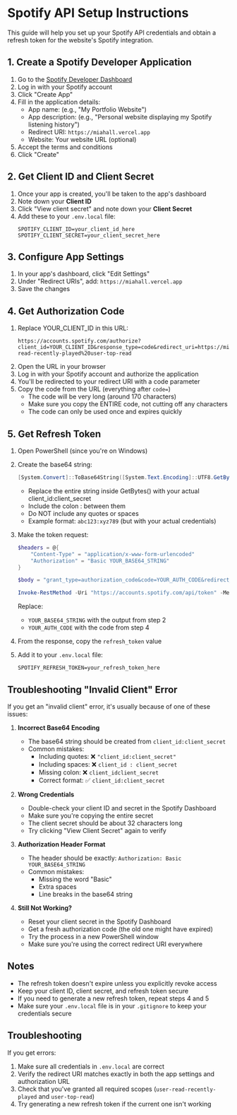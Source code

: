 # Spotify API Setup Instructions

This guide will help you set up your Spotify API credentials and obtain a refresh token for the website's Spotify integration.

## 1. Create a Spotify Developer Application

1. Go to the [Spotify Developer Dashboard](https://developer.spotify.com/dashboard)
2. Log in with your Spotify account
3. Click "Create App"
4. Fill in the application details:
   - App name: (e.g., "My Portfolio Website")
   - App description: (e.g., "Personal website displaying my Spotify listening history")
   - Redirect URI: `https://miahall.vercel.app`
   - Website: Your website URL (optional)
5. Accept the terms and conditions
6. Click "Create"

## 2. Get Client ID and Client Secret

1. Once your app is created, you'll be taken to the app's dashboard
2. Note down your **Client ID**
3. Click "View client secret" and note down your **Client Secret**
4. Add these to your `.env.local` file:
   ```
   SPOTIFY_CLIENT_ID=your_client_id_here
   SPOTIFY_CLIENT_SECRET=your_client_secret_here
   ```

## 3. Configure App Settings

1. In your app's dashboard, click "Edit Settings"
2. Under "Redirect URIs", add: `https://miahall.vercel.app`
3. Save the changes

## 4. Get Authorization Code

1. Replace YOUR_CLIENT_ID in this URL:
   ```
   https://accounts.spotify.com/authorize?client_id=YOUR_CLIENT_ID&response_type=code&redirect_uri=https://miahall.vercel.app&scope=user-read-recently-played%20user-top-read
   ```
2. Open the URL in your browser
3. Log in with your Spotify account and authorize the application
4. You'll be redirected to your redirect URI with a code parameter
5. Copy the code from the URL (everything after `code=`)
   - The code will be very long (around 170 characters)
   - Make sure you copy the ENTIRE code, not cutting off any characters
   - The code can only be used once and expires quickly

## 5. Get Refresh Token

1. Open PowerShell (since you're on Windows)

2. Create the base64 string:
   ```powershell
   [System.Convert]::ToBase64String([System.Text.Encoding]::UTF8.GetBytes("your_client_id:your_client_secret"))
   ```
   - Replace the entire string inside GetBytes() with your actual client_id:client_secret
   - Include the colon : between them
   - Do NOT include any quotes or spaces
   - Example format: `abc123:xyz789` (but with your actual credentials)

3. Make the token request:
   ```powershell
   $headers = @{
       "Content-Type" = "application/x-www-form-urlencoded"
       "Authorization" = "Basic YOUR_BASE64_STRING"
   }
   
   $body = "grant_type=authorization_code&code=YOUR_AUTH_CODE&redirect_uri=https://miahall.vercel.app"
   
   Invoke-RestMethod -Uri "https://accounts.spotify.com/api/token" -Method Post -Headers $headers -Body $body
   ```
   
   Replace:
   - `YOUR_BASE64_STRING` with the output from step 2
   - `YOUR_AUTH_CODE` with the code from step 4

4. From the response, copy the `refresh_token` value
5. Add it to your `.env.local` file:
   ```
   SPOTIFY_REFRESH_TOKEN=your_refresh_token_here
   ```

## Troubleshooting "Invalid Client" Error

If you get an "invalid client" error, it's usually because of one of these issues:

1. **Incorrect Base64 Encoding**
   - The base64 string should be created from `client_id:client_secret`
   - Common mistakes:
     - Including quotes: ❌ `"client_id:client_secret"` 
     - Including spaces: ❌ `client_id : client_secret`
     - Missing colon: ❌ `client_idclient_secret`
     - Correct format: ✅ `client_id:client_secret`

2. **Wrong Credentials**
   - Double-check your client ID and secret in the Spotify Dashboard
   - Make sure you're copying the entire secret
   - The client secret should be about 32 characters long
   - Try clicking "View Client Secret" again to verify

3. **Authorization Header Format**
   - The header should be exactly: `Authorization: Basic YOUR_BASE64_STRING`
   - Common mistakes:
     - Missing the word "Basic"
     - Extra spaces
     - Line breaks in the base64 string

4. **Still Not Working?**
   - Reset your client secret in the Spotify Dashboard
   - Get a fresh authorization code (the old one might have expired)
   - Try the process in a new PowerShell window
   - Make sure you're using the correct redirect URI everywhere

## Notes

- The refresh token doesn't expire unless you explicitly revoke access
- Keep your client ID, client secret, and refresh token secure
- If you need to generate a new refresh token, repeat steps 4 and 5
- Make sure your `.env.local` file is in your `.gitignore` to keep your credentials secure

## Troubleshooting

If you get errors:
1. Make sure all credentials in `.env.local` are correct
2. Verify the redirect URI matches exactly in both the app settings and authorization URL
3. Check that you've granted all required scopes (`user-read-recently-played` and `user-top-read`)
4. Try generating a new refresh token if the current one isn't working 